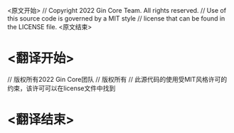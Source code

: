 
<原文开始>
// Copyright 2022 Gin Core Team. All rights reserved.
// Use of this source code is governed by a MIT style
// license that can be found in the LICENSE file.
<原文结束>

# <翻译开始>
// 版权所有2022 Gin Core团队
// 版权所有
// 此源代码的使用受MIT风格许可的约束，该许可可以在license文件中找到
# <翻译结束>

